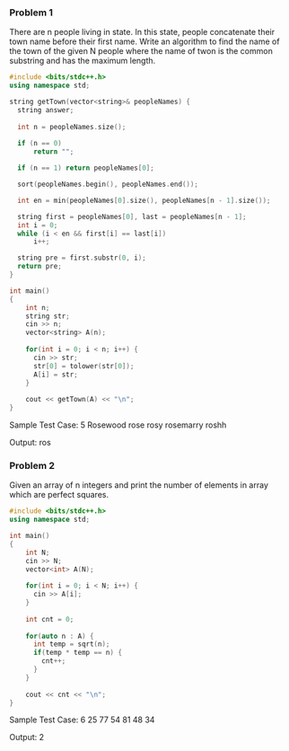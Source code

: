 ### Problem 1
There are n people living in state. In this state, people concatenate their town name before their first name. Write an algorithm to find the name of the town of the given N people where the name of twon is the common substring and has the maximum length.

```cpp
#include <bits/stdc++.h>
using namespace std;

string getTown(vector<string>& peopleNames) {
  string answer;
  
  int n = peopleNames.size();
  
  if (n == 0)
      return "";

  if (n == 1) return peopleNames[0];

  sort(peopleNames.begin(), peopleNames.end());

  int en = min(peopleNames[0].size(), peopleNames[n - 1].size());

  string first = peopleNames[0], last = peopleNames[n - 1];
  int i = 0;
  while (i < en && first[i] == last[i])
      i++;

  string pre = first.substr(0, i);
  return pre;
}

int main() 
{
    int n;
    string str;
    cin >> n;
    vector<string> A(n);
    
    for(int i = 0; i < n; i++) {
      cin >> str;
      str[0] = tolower(str[0]);
      A[i] = str;
    }
    
    cout << getTown(A) << "\n";
}
```

Sample Test Case:
5
Rosewood rose rosy rosemarry roshh

Output:
ros

### Problem 2
Given an array of n integers and print the number of elements in array which are perfect squares.

```cpp
#include <bits/stdc++.h>
using namespace std;

int main() 
{
    int N;
    cin >> N;
    vector<int> A(N);
    
    for(int i = 0; i < N; i++) {
      cin >> A[i];
    }
    
    int cnt = 0;
    
    for(auto n : A) {
      int temp = sqrt(n);
      if(temp * temp == n) {
        cnt++;
      }
    }
    
    cout << cnt << "\n";
}
```

Sample Test Case:
6
25 77 54 81 48 34

Output:
2
